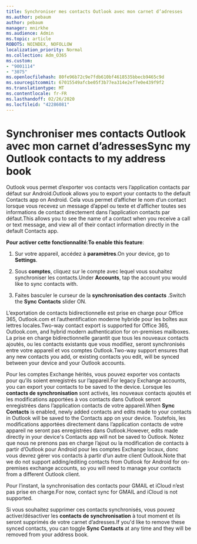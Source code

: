 ```yaml
---
title: Synchroniser mes contacts Outlook avec mon carnet d’adresses
ms.author: pebaum
author: pebaum
manager: mnirkhe
ms.audience: Admin
ms.topic: article
ROBOTS: NOINDEX, NOFOLLOW
localization_priority: Normal
ms.collection: Adm_O365
ms.custom:
- "9001114"
- "3075"
ms.openlocfilehash: 80fe96b72c9e7fdb610bf4618535bbecb9465c9d
ms.sourcegitcommit: 67015549afcbe05f3b77ea314e2ef7e0e439f9f2
ms.translationtype: MT
ms.contentlocale: fr-FR
ms.lasthandoff: 02/26/2020
ms.locfileid: "42286081"
---
```

# <a name="sync-my-outlook-contacts-to-my-address-book"></a><span data-ttu-id="22c32-102">Synchroniser mes contacts Outlook avec mon carnet d’adresses</span><span class="sxs-lookup"><span data-stu-id="22c32-102">Sync my Outlook contacts to my address book</span></span>

<span data-ttu-id="22c32-103">Outlook vous permet d’exporter vos contacts vers l’application contacts par défaut sur Android.</span><span class="sxs-lookup"><span data-stu-id="22c32-103">Outlook allows you to export your contacts to the default Contacts app on Android.</span></span> <span data-ttu-id="22c32-104">Cela vous permet d’afficher le nom d’un contact lorsque vous recevez un message d’appel ou texte et d’afficher toutes ses informations de contact directement dans l’application contacts par défaut.</span><span class="sxs-lookup"><span data-stu-id="22c32-104">This allows you to see the name of a contact when you receive a call or text message, and view all of their contact information directly in the default Contacts app.</span></span>
 
<span data-ttu-id="22c32-105">**Pour activer cette fonctionnalité**:</span><span class="sxs-lookup"><span data-stu-id="22c32-105">**To enable this feature**:</span></span>
 
1. <span data-ttu-id="22c32-106">Sur votre appareil, accédez à **paramètres**.</span><span class="sxs-lookup"><span data-stu-id="22c32-106">On your device, go to **Settings**.</span></span>

2. <span data-ttu-id="22c32-107">Sous **comptes**, cliquez sur le compte avec lequel vous souhaitez synchroniser les contacts.</span><span class="sxs-lookup"><span data-stu-id="22c32-107">Under **Accounts**, tap the account you would like to sync contacts with.</span></span>

3. <span data-ttu-id="22c32-108">Faites basculer le curseur de la **synchronisation des contacts** .</span><span class="sxs-lookup"><span data-stu-id="22c32-108">Switch the **Sync Contacts** slider ON.</span></span>
 
<span data-ttu-id="22c32-109">L’exportation de contacts bidirectionnelle est prise en charge pour Office 365, Outlook.com et l’authentification moderne hybride pour les boîtes aux lettres locales.</span><span class="sxs-lookup"><span data-stu-id="22c32-109">Two-way contact export is supported for Office 365, Outlook.com, and hybrid modern authentication for on-premises mailboxes.</span></span> <span data-ttu-id="22c32-110">La prise en charge bidirectionnelle garantit que tous les nouveaux contacts ajoutés, ou les contacts existants que vous modifiez, seront synchronisés entre votre appareil et vos comptes Outlook.</span><span class="sxs-lookup"><span data-stu-id="22c32-110">Two-way support ensures that any new contacts you add, or existing contacts you edit, will be synced between your device and your Outlook accounts.</span></span>
 
<span data-ttu-id="22c32-111">Pour les comptes Exchange hérités, vous pouvez exporter vos contacts pour qu’ils soient enregistrés sur l’appareil.</span><span class="sxs-lookup"><span data-stu-id="22c32-111">For legacy Exchange accounts, you can export your contacts to be saved to the device.</span></span> <span data-ttu-id="22c32-112">Lorsque les **contacts de synchronisation** sont activés, les nouveaux contacts ajoutés et les modifications apportées à vos contacts dans Outlook seront enregistrées dans l’application contacts de votre appareil.</span><span class="sxs-lookup"><span data-stu-id="22c32-112">When **Sync Contacts** is enabled, newly added contacts and edits made to your contacts in Outlook will be saved to the Contacts app on your device.</span></span> <span data-ttu-id="22c32-113">Toutefois, les modifications apportées directement dans l’application contacts de votre appareil ne seront pas enregistrées dans Outlook.</span><span class="sxs-lookup"><span data-stu-id="22c32-113">However, edits made directly in your device's Contacts app will not be saved to Outlook.</span></span> <span data-ttu-id="22c32-114">Notez que nous ne prenons pas en charge l’ajout ou la modification de contacts à partir d’Outlook pour Android pour les comptes Exchange locaux, donc vous devrez gérer vos contacts à partir d’un autre client Outlook.</span><span class="sxs-lookup"><span data-stu-id="22c32-114">Note that we do not support adding/editing contacts from Outlook for Android for on-premises exchange accounts, so you will need to manage your contacts from a different Outlook client.</span></span>
 
<span data-ttu-id="22c32-115">Pour l’instant, la synchronisation des contacts pour GMAIL et iCloud n’est pas prise en charge.</span><span class="sxs-lookup"><span data-stu-id="22c32-115">For now, contact sync for GMAIL and iCloud is not supported.</span></span>
 
<span data-ttu-id="22c32-116">Si vous souhaitez supprimer ces contacts synchronisés, vous pouvez activer/désactiver les **contacts de synchronisation** à tout moment et ils seront supprimés de votre carnet d’adresses.</span><span class="sxs-lookup"><span data-stu-id="22c32-116">If you'd like to remove these synced contacts, you can toggle **Sync Contacts** at any time and they will be removed from your address book.</span></span>
